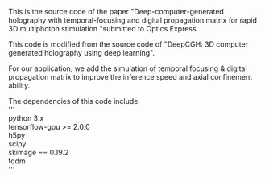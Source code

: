 This is the source code of the paper "Deep-computer-generated holography with temporal-focusing and digital propagation matrix for rapid 3D multiphoton stimulation "submitted to Optics Express.  
  
This code is modified from the source code of "DeepCGH: 3D computer generated holography using deep learning".  
  
For our application, we add the simulation of temporal focusing & digital propagation matrix to improve the inference speed and axial confinement ability.  

The dependencies of this code include:  
'''  
python 3.x  
tensorflow-gpu >= 2.0.0  
h5py  
scipy  
skimage == 0.19.2  
tqdm    
'''
